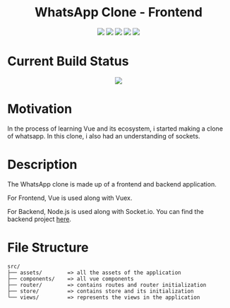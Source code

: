 <h1 align="center">WhatsApp Clone - Frontend</h1>
<p align="center">
  <img src="https://img.shields.io/github/issues/koushik-dev/whatsapp-chat-client" />
  <img src="https://img.shields.io/github/license/koushik-dev/whatsapp-chat-client" />
  <a href="https://vuejs.org/" target="_blank"><img src="https://img.shields.io/badge/View-Vue-4FC08D.svg?logo=Vue.js"></a>
  <a href="https://tailwindcss.com/" target="_blank"><img src="https://img.shields.io/badge/UI%20Framework-Tailwind-38b2ac?logo=tailwind%20css"></a>
  <a href="https://socket.io/" target="_blank"><img src="https://img.shields.io/badge/Socket%20Connection-Socket.io-010101?logo=socket.io"></a>
</p>

# Current Build Status

<p align="center">
  <a href="https://app.netlify.com/sites/whatsapp-chat/deploys" target="_blank"><img src="https://api.netlify.com/api/v1/badges/e76c80ab-d636-48f6-be4d-502f96c74483/deploy-status"></a>
</p>

# Motivation

In the process of learning Vue and its ecosystem, i started making a clone of whatsapp. In this clone, i also had an understanding of sockets.

# Description

The WhatsApp clone is made up of a frontend and backend application.

For Frontend, Vue is used along with Vuex.

For Backend, Node.js is used along with Socket.io. You can find the backend project [here](https://github.com/koushik-dev/whatsapp-chat).

# File Structure

```
src/
├── assets/        => all the assets of the application
├── components/    => all vue components
├── router/        => contains routes and router initialization
├── store/         => contains store and its initialization
└── views/         => represents the views in the application
```
